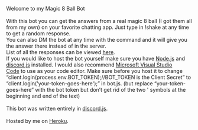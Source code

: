 Welcome to my Magic 8 Ball Bot\
\
With this bot you can get the answers from a real magic 8 ball (I got
them all from my own) on your favorite chatting app. Just type in !shake
at any time to get a random response.\
You can also DM the bot at any time with the command and it will give
you the answer there instead of in the server.\
List of all the responses can be viewed
[here](https://www.google.com/url?q=https://docs.google.com/document/d/1kGhCCvhx6LNLHRR4VpjwM8l47b4gqgbP0X298pHDBNk/edit?usp%3Dsharing&sa=D&ust=1597187896904000&usg=AOvVaw38TvlIgaUuq1dWd9wmL4oq).\
If you would like to host the bot yourself make sure you have
[Node.js](https://www.google.com/url?q=https://nodejs.org&sa=D&ust=1597187896905000&usg=AOvVaw14TT2sE8Al1Y5PHAEK9-q1) and
[discord.js](https://www.google.com/url?q=https://discord.js.org&sa=D&ust=1597187896905000&usg=AOvVaw1oETRgg8RC3IIkN4ymMuBZ) installed.
I would also recommend [Microsoft Visual Studio
Code](https://www.google.com/url?q=https://code.visualstudio.com/&sa=D&ust=1597187896905000&usg=AOvVaw2W68R02aa32R8WxtpVvBe0) to
use as your code editor. Make sure before you host it to change
“client.login(process.env.BOT\_TOKEN);//BOT\_TOKEN is the Client Secret”
to “client.login('your-token-goes-here');” in bot.js. (but replace
“your-token-goes-here” with the bot token but don’t get rid of the two '
symbols at the beginning and end of the text)\
\
This bot was written entirely in
[discord.js](https://www.google.com/url?q=https://discord.js.org&sa=D&ust=1597187896905000&usg=AOvVaw1oETRgg8RC3IIkN4ymMuBZ).\
\
Hosted by me on
[Heroku](https://www.google.com/url?q=https://heroku.com&sa=D&ust=1597187896906000&usg=AOvVaw0Oq95F3Q7l50q5KjvFNLpv).


